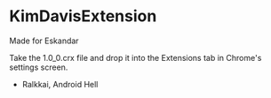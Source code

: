# KimDavisExtension

Made for Eskandar

Take the 1.0_0.crx file and drop it into the Extensions tab in Chrome's settings screen.

- Ralkkai, Android Hell
